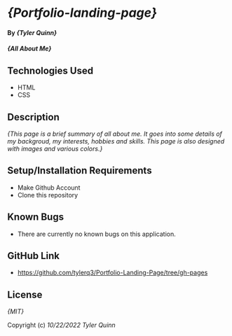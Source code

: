 # _{Portfolio-landing-page}_

#### By _**{Tyler Quinn}**_

#### _{All About Me}_

## Technologies Used

* HTML
* CSS

## Description

_{This page is a brief summary of all about me. It goes into some details of my backgroud, my interests, hobbies and skills. This page is also designed with images and various colors.}_

## Setup/Installation Requirements

* Make Github Account
* Clone this repository


## Known Bugs

* There are currently no known bugs on this application.

## GitHub Link

* https://github.com/tylerq3/Portfolio-Landing-Page/tree/gh-pages

## License

_{MIT}_

Copyright (c) _10/22/2022_ _Tyler Quinn_
